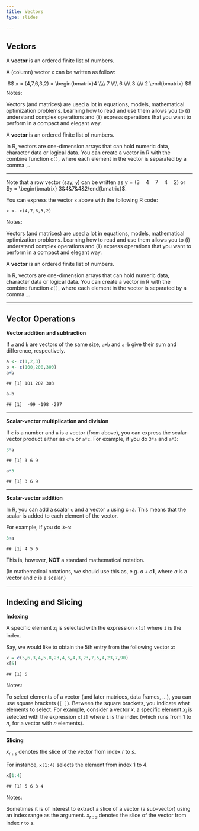 ```yaml
---
title: Vectors
type: slides

---
```

## Vectors

A **vector** is an ordered finite list of numbers.

A (column) vector x can be written as follow:

$$ x = (4,7,6,3,2) = \begin{bmatrix}4 \\\\ 7 \\\\ 6 \\\\ 3 \\\\ 2 \end{bmatrix} $$
Notes:

Vectors (and matrices) are used a lot in equations, models, mathematical
optimization problems. Learning how to read and use them allows you to
(i) understand complex operations and (ii) express operations that you
want to perform in a compact and elegant way.

A **vector** is an ordered finite list of numbers.

In R, vectors are one-dimension arrays that can hold numeric data,
character data or logical data. You can create a vector in R with the
combine function `c()`, where each element in the vector is separated by
a comma `,`.

---

Note that a row vector (say, `y`) can be written as
$y = (3 \quad 4 \quad 7 \quad 4 \quad 2)$ or
$y = \begin{bmatrix} 3&4&7&4&2\end{bmatrix}$.

You can express the vector `x` above with the following R code:

    x <- c(4,7,6,3,2)

Notes:

Vectors (and matrices) are used a lot in equations, models, mathematical
optimization problems. Learning how to read and use them allows you to
(i) understand complex operations and (ii) express operations that you
want to perform in a compact and elegant way.

A **vector** is an ordered finite list of numbers.

In R, vectors are one-dimension arrays that can hold numeric data,
character data or logical data. You can create a vector in R with the
combine function `c()`, where each element in the vector is separated by
a comma `,`.

---

## Vector Operations

**Vector addition and subtraction**

If `a` and `b` are vectors of the same size, `a+b` and `a-b` give their
sum and difference, respectively.

``` r
a <- c(1,2,3)
b <- c(100,200,300)
a+b
```

    ## [1] 101 202 303

``` r
a-b
```

    ## [1]  -99 -198 -297

---

**Scalar-vector multiplication and division**

If `c` is a number and `a` is a vector (from above), you can express the
scalar-vector product either as `c*a` or `a*c`. For example, if you do
`3*a` and `a*3`:

``` r
3*a
```

    ## [1] 3 6 9

``` r
a*3
```

    ## [1] 3 6 9

---

**Scalar-vector addition**

In R, you can add a scalar `c` and a vector `a` using c+a. This means
that the scalar is added to each element of the vector.

For example, if you do `3+a`:

``` r
3+a
```

    ## [1] 4 5 6

This is, however, **NOT** a standard mathematical notation.

(In mathematical notations, we should use this as,
e.g. $a + c \mathbf{1}$, where $a$ is a vector and $c$ is a scalar.)

---

## Indexing and Slicing

**Indexing**

A specific element $x_i$ is selected with the expression `x[i]` where
`i` is the index.

Say, we would like to obtain the 5th entry from the following vector
$x$:

``` r
x = c(5,6,3,4,5,8,23,4,6,4,3,23,7,5,4,23,7,90)
x[5]
```

    ## [1] 5

Notes:

To select elements of a vector (and later matrices, data frames, ...),
you can use square brackets (`[ ]`). Between the square brackets, you
indicate what elements to select. For example, consider a vector $x$, a
specific element $x_i$ is selected with the expression `x[i]` where `i`
is the index (which runs from 1 to $n$, for a vector with $n$ elements).

---

**Slicing**

$x_{r:s}$ denotes the slice of the vector from index $r$ to $s$.

For instance, `x[1:4]` selects the element from index 1 to 4.

``` r
x[1:4]
```

    ## [1] 5 6 3 4

Notes:

Sometimes it is of interest to extract a slice of a vector (a
sub-vector) using an index range as the argument. $x_{r:s}$ denotes the
slice of the vector from index $r$ to $s$.
